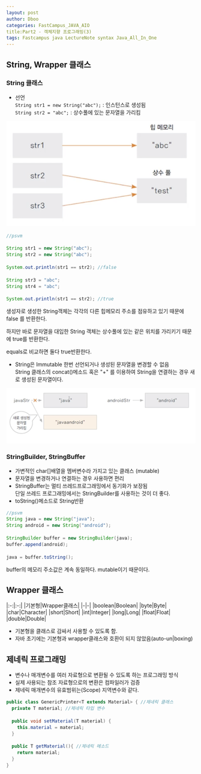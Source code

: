 ```yaml
---
layout: post
author: Dboo
categories: FastCampus_JAVA_AIO
title:Part2 - 객체지향 프로그래밍(3)
tags: Fastcampus java LectureNote syntax Java_All_In_One
---
```


## String, Wrapper 클래스

### String 클래스

- 선언  
  `String str1 = new String("abc");` : 인스턴스로 생성됨  
  `String str2 = "abc";` : 상수풀에 있는 문자열을 가리킴

![](/assets/img/LectureNote/FastCampus/Java_All_In_One/string_memory.png)

~~~java
//psvm

String str1 = new String("abc");
String str2 = new String("abc");

System.out.println(str1 == str2); //false

String str3 = "abc";
String str4 = "abc";

System.out.println(str1 == str2); //true
~~~

생성자로 생성한 String객체는 각각의 다른 힙메모리 주소를 점유하고 있기 때문에 false
를 반환한다.

하지만 바로 문자열을 대입한 String 객체는 상수풀에 있는 같은 위치를 가리키기 때문에
true를 반환한다.

equals로 비교하면 둘다 true반환한다.

- String은 Immutable
한번 선언되거나 생성된 문자열을 변경할 수 없음  
String 클래스의 concat()메소드 혹은 "+" 를 이용하여 String을 연결하는 경우 새
로 생성된 문자열이다.

![](/assets/img/LectureNote/FastCampus/Java_All_In_One/string_connect.png)

### StringBuilder, StringBuffer
- 가변적인 char[]배열을 멤버변수라 가지고 있는 클래스 (mutable)
- 문자열을 변경하거나 연결하는 경우 사용하면 편리
- StringBuffer는 멀티 쓰레드프로그래밍에서 동기화가 보장됨  
  단일 쓰레드 프로그래밍에서는 StringBuilder를 사용하는 것이 더 좋다.
- toString()메소드로 String반환

~~~java
//psvm
String java = new String("java");
String android = new String("android");

StringBuilder buffer = new StringBuilder(java);
buffer.append(android);

java = buffer.toString();
~~~

buffer의 메모리 주소값은 계속 동일하다. mutable이기 때문이다.


## Wrapper 클래스

|:-:|:-:|
|기본형|Wrapper클래스|
|-|-|
|boolean|Boolean|
|byte|Byte|
|char|Character|
|short|Short|
|int|Integer|
|long|Long|
|float|Float|
|double|Double|

- 기본형을 클래스로 감싸서 사용할 수 있도록 함.
- 자바 초기에는 기본형과 wrapper클래스와 호환이 되지 않았음(auto-un\|boxing)

## 제네릭 프로그래밍

- 변수나 매개변수를 여러 자료형으로 변환될 수 있도록 하는 프로그래밍 방식
- 실제 사용되는 참조 자료형으로의 변환은 컴파일러가 검증
- 제네릭 매개변수의 유효범위는(Scope) 지역변수와 같다.

~~~java
public class GenericPrinter<T extends Material> { //제네릭 클래스
  private T material; //제네릭 타입 변수

  public void setMaterial(T material) {
    this.material = material;
  }

  public T getMaterial(){ //제네릭 메소드
    return material;
  }
}
~~~
